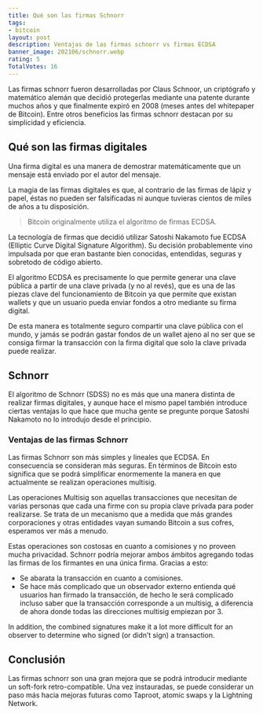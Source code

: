 ```yaml
---
title: Qué son las firmas Schnorr
tags:
- bitcoin
layout: post
description: Ventajas de las firmas schnorr vs firmas ECDSA
banner_image: 202106/schnorr.webp
rating: 5
TotalVotes: 16
---
```


Las firmas schnorr fueron desarrolladas por Claus Schnoor, un criptógrafo y matemático alemán que decidió protegerlas mediante una patente durante muchos años y que finalmente expiró en 2008 (meses antes del whitepaper de Bitcoin). Entre otros beneficios las firmas schnorr destacan por su simplicidad y eficiencia.

<!--more-->

## Qué son las firmas digitales

Una firma digital es una manera de demostrar matemáticamente que un mensaje está enviado por el autor del mensaje.

La magia de las firmas digitales es que, al contrario de las firmas de lápiz y papel, éstas no pueden ser falsificadas ni aunque tuvieras cientos de miles de años a tu disposición.

> Bitcoin originalmente utiliza el algoritmo de firmas ECDSA.

La tecnología de firmas que decidió utilizar Satoshi Nakamoto fue ECDSA (Elliptic Curve Digital Signature Algorithm). Su decisión probablemente vino impulsada por que eran bastante bien conocidas, entendidas, seguras y sobretodo de código abierto.

El algoritmo ECDSA es precisamente lo que permite generar una clave pública a partir de una clave privada (y no al revés), que es una de las piezas clave del funcionamiento de Bitcoin ya que permite que existan wallets y que un usuario pueda enviar fondos a otro mediante su firma digital.

De esta manera es totalmente seguro compartir una clave pública con el mundo, y jamás se podrán gastar fondos de un wallet ajeno al no ser que se consiga firmar la transacción con la firma digital que solo la clave privada puede realizar.

## Schnorr

El algoritmo de Schnorr (SDSS) no es más que una manera distinta de realizar firmas digitales, y aunque hace el mismo papel también introduce ciertas ventajas lo que hace que mucha gente se pregunte porque Satoshi Nakamoto no lo introdujo desde el principio.

### Ventajas de las firmas Schnorr

Las firmas Schnorr son más simples y lineales que ECDSA. En consecuencia se consideran más seguras. En términos de Bitcoin esto significa que se podrá simplificar enormemente la manera en que actualmente se realizan operaciones multisig.

Las operaciones Multisig son aquellas transacciones que necesitan de varias personas que cada una firme con su propia clave privada para poder realizarse. Se trata de un mecanismo que a medida que más grandes corporaciones y otras entidades vayan sumando Bitcoin a sus cofres, esperamos ver más a menudo.

Estas operaciones son costosas en cuanto a comisiones y no proveen mucha privacidad. Schnorr podría mejorar ambos ámbitos agregando todas las firmas de los firmantes en una única firma. Gracias a esto:
- Se abarata la transacción en cuanto a comisiones.
- Se hace más complicado que un observador externo entienda qué usuarios han firmado la transacción, de hecho le será complicado incluso saber que la transacción corresponde a un multisig, a diferencia de ahora donde todas las direcciones multisig empiezan por 3.

In addition, the combined signatures make it a lot more difficult for an observer to determine who signed (or didn’t sign) a transaction.

## Conclusión

Las firmas schnorr son una gran mejora que se podrá introducir mediante un soft-fork retro-compatible. Una vez instauradas, se puede considerar un paso más hacia mejoras futuras como Taproot, atomic swaps y la Lightning Network.

